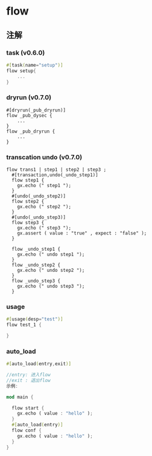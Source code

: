 # flow 



##  注解

### task   (v0.6.0)

```rust
#[task(name="setup")]
flow setup{
    ...
}
```

### dryrun  (v0.7.0)
```
#[dryrun(_pub_dryrun)]
flow _pub_dysec {
    ...
}
flow _pub_dryrun {
    ...
}
```


### transcation undo (v0.7.0)
```
flow trans1 | step1 | step2 | step3 ;
  #[transaction,undo(_undo_step1)]
  flow step1 {
    gx.echo (" step1 ");
  }
  #[undo(_undo_step2)]
  flow step2 {
    gx.echo (" step2 ");
  }
  #[undo(_undo_step3)]
  flow step3 {
    gx.echo (" step3 ");
    gx.assert ( value : "true" , expect : "false" );
  }

  flow _undo_step1 {
    gx.echo (" undo step1 ");
  }
  flow _undo_step2 {
    gx.echo (" undo step2 ");
  }
  flow _undo_step3 {
    gx.echo (" undo step3 ");
  }
```

### usage
```rust
#[usage(desp="test")]
flow test_1 {

}
```

### auto_load

```rust
#[auto_load(entry,exit)] 

//entry: 进入flow 
//exit : 退出flow
示例:

mod main {

  flow start {
    gx.echo ( value : "hello" );
  }
  #[auto_load(entry)]
  flow conf {
    gx.echo ( value : "hello" );
  }
}
```
